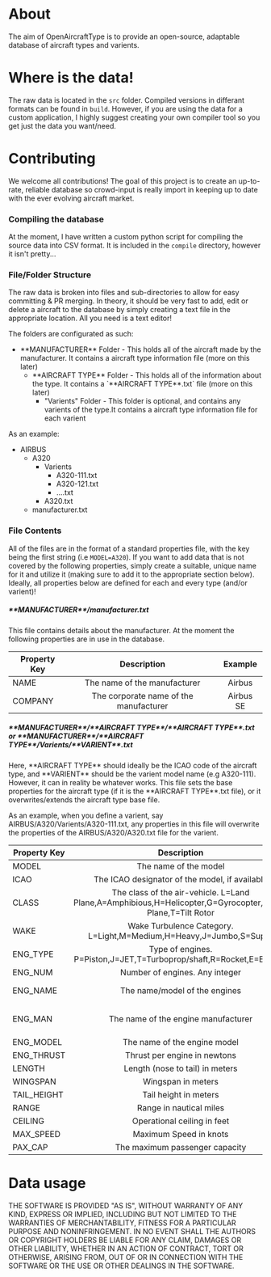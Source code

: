 # About

The aim of OpenAircraftType is to provide an open-source, adaptable database of aircraft types and varients.

# Where is the data!

The raw data is located in the `src` folder. Compiled versions in differant formats can be found in `build`. However, if you are using the data for a custom application, I highly suggest creating your own compiler tool so you get just the data you want/need.

# Contributing

We welcome all contributions! The goal of this project is to create an up-to-rate, reliable database so crowd-input is really import in keeping up to date with the ever evolving aircraft market.

### Compiling the database
At the moment, I have written a custom python script for compiling the source data into CSV format. It is included in the `compile` directory, however it isn't pretty...

### File/Folder Structure
The raw data is broken into files and sub-directories to allow for easy committing & PR merging. In theory, it should be very fast to add, edit or delete a aircraft to the database by simply creating a text file in the appropriate location. All you need is a text editor!

The folders are configurated as such:

<ul>
	<li>
    	**MANUFACTURER** Folder - This holds all of the aircraft made by the manufacturer. It contains a aircraft type information file (more on this later)
        <ul>
        <li>**AIRCRAFT TYPE** Folder - This holds all of the information about the type. It contains a `**AIRCRAFT TYPE**.txt` file (more on this later)
          <ul>
          <li>"Varients" Folder - This folder is optional, and contains any varients of the type.It contains a aircraft type information file for each varient</li>
          </ul>
        </li>
        </ul>
    </li>
</ul>

As an example:
<ul>
	<li>
    	AIRBUS
        <ul>
        <li>A320
          <ul>
          <li>
          	Varients
            <ul><li>A320-111.txt</li><li>A320-121.txt</li><li>....txt</li></ul>
          </li>
          <li>A320.txt</li>
          </ul>
        </li>
        <li>manufacturer.txt</li>
        </ul>
    </li>
</ul>

### File Contents

All of the files are in the format of a standard properties file, with the key being the first string
(i.e `MODEL=A320`). If you want to add data that is not covered by the following properties, simply create a suitable, unique name for it and utilize it (making sure to add it to the appropriate section below). Ideally, all properties below are defined for each and every type (and/or varient)!

##### \*\*MANUFACTURER\*\*/manufacturer.txt
This file contains details about the manufacturer. At the moment the following properties are in use in the database.

| Property Key 	| Description   				| Example	|
| --------------|:-----------------------------------------:	|:-------------:|
| NAME      	| The name of the manufacturer 			| Airbus 	|
| COMPANY      	| The corporate name of the manufacturer    	| Airbus SE 	|

##### \*\*MANUFACTURER\*\*/\*\*AIRCRAFT TYPE\*\*/\*\*AIRCRAFT TYPE\*\*.txt *or* \*\*MANUFACTURER\*\*/\*\*AIRCRAFT TYPE\*\*/Varients/\*\*VARIENT\*\*.txt
Here, \*\*AIRCRAFT TYPE\*\* should ideally be the ICAO code of the aircraft type, and \*\*VARIENT\*\* should be the varient model name (e.g A320-111). However, it can in reality be whatever works. This file sets the base properties for the aircraft type (if it is the \*\*AIRCRAFT TYPE\*\*.txt file), or it overwrites/extends the aircraft type base file.

As an example, when you define a varient, say AIRBUS/A320/Varients/A320-111.txt, any properties in this file will overwrite the properties of the AIRBUS/A320/A320.txt file for the varient.

| Property Key 	| Description   							| Example		|
| --------------|:-----------------------------------------:|:-------------:|
| MODEL      	| The name of the model 							| A320 |
| ICAO      	| The ICAO designator of the model, if available    | A320 |
| CLASS      	| The class of the air-vehicle. L=Land Plane,A=Amphibious,H=Helicopter,G=Gyrocopter,S=Sea Plane,T=Tilt Rotor    									  		| L |
| WAKE      	| Wake Turbulence Category. L=Light,M=Medium,H=Heavy,J=Jumbo,S=Super    | M |
| ENG_TYPE      | Type of engines. P=Piston,J=JET,T=Turboprop/shaft,R=Rocket,E=Electric    | J |
| ENG_NUM      	| Number of engines. Any integer    			| 2 |
| ENG_NAME      | The name/model of the engines    				| IAE V2527E-A5 |
| ENG_MAN      	| The name of the engine manufacturer    		| International Aero Engines |
| ENG_MODEL     | The name of the engine model    				| V2527E-A5 |
| ENG_THRUST    | Thrust per engine in newtons    				| 118320 |
| LENGTH      	| Length (nose to tail) in meters    			| 37.57 |
| WINGSPAN     	| Wingspan in meters    						| 35.8 |
| TAIL_HEIGHT   | Tail height in meters    						| 11.76 |
| RANGE      	| Range in nautical miles    					| 3300 |
| CEILING      	| Operational ceiling in feet    				| 41000 |
| MAX_SPEED     | Maximum Speed in knots    					| 470 |
| PAX_CAP     	| The maximum passenger capacity    			| 195 |

# Data usage
THE SOFTWARE IS PROVIDED "AS IS", WITHOUT WARRANTY OF ANY KIND, EXPRESS OR IMPLIED, INCLUDING BUT NOT LIMITED TO THE WARRANTIES OF MERCHANTABILITY, FITNESS FOR A PARTICULAR PURPOSE AND NONINFRINGEMENT. IN NO EVENT SHALL THE AUTHORS OR COPYRIGHT HOLDERS BE LIABLE FOR ANY CLAIM, DAMAGES OR OTHER LIABILITY, WHETHER IN AN ACTION OF CONTRACT, TORT OR OTHERWISE, ARISING FROM, OUT OF OR IN CONNECTION WITH THE SOFTWARE OR THE USE OR OTHER DEALINGS IN THE SOFTWARE.
